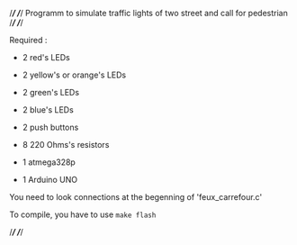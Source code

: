 /***********************************************************************/
/***********************************************************************/
          Programm to simulate traffic lights of two street
                      and call for pedestrian
/***********************************************************************/
/***********************************************************************/
	
Required : 

- 2  red's LEDs
- 2  yellow's or orange's LEDs
- 2  green's LEDs
- 2  blue's LEDs
- 2  push buttons
- 8  220 Ohms's resistors

- 1 atmega328p
- 1 Arduino UNO

You need to look connections at the begenning of 'feux_carrefour.c'

To compile, you have to use `make flash`

/***********************************************************************/
/***********************************************************************/
